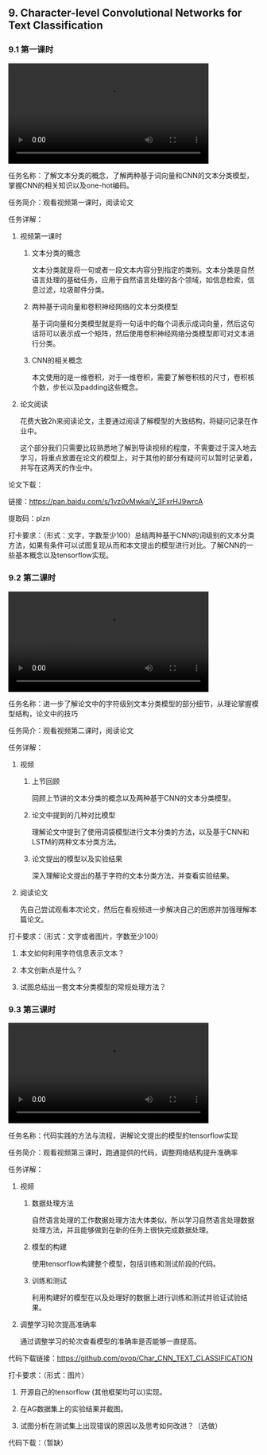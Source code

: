 ## 9. Character-level Convolutional Networks for Text Classification

### 9.1 第一课时

<video width=80%  controls >
	<source type="video/mp4" src="009-character-level-convolutional-networks-for-text-classification/009-1.mp4">
</video>

任务名称：了解文本分类的概念，了解两种基于词向量和CNN的文本分类模型，掌握CNN的相关知识以及one-hot编码。

任务简介：观看视频第一课时，阅读论文

任务详解：

1. 视频第一课时

   1. 文本分类的概念

      文本分类就是将一句或者一段文本内容分到指定的类别。文本分类是自然语言处理的基础任务，应用于自然语言处理的各个领域，如信息检索，信息过滤，垃圾邮件分类。

   2. 两种基于词向量和卷积神经网络的文本分类模型

      基于词向量和分类模型就是将一句话中的每个词表示成词向量，然后这句话将可以表示成一个矩阵，然后使用卷积神经网络分类模型即可对文本进行分类。

   3. CNN的相关概念

      本文使用的是一维卷积，对于一维卷积，需要了解卷积核的尺寸，卷积核个数，步长以及padding这些概念。

2. 论文阅读

   花费大致2h来阅读论文，主要通过阅读了解模型的大致结构，将疑问记录在作业中。

   这个部分我们只需要比较熟悉地了解到导读视频的程度，不需要过于深入地去学习，将重点放置在论文的模型上，对于其他的部分有疑问可以暂时记录着，并写在这两天的作业中。

论文下载：

链接：https://pan.baidu.com/s/1vz0vMwkaiV_3FxrHJ9wrcA 

提取码：plzn 

打卡要求：（形式：文字，字数至少100）总结两种基于CNN的词级别的文本分类方法，如果有条件可以试图复现从而和本文提出的模型进行对比。了解CNN的一些基本概念以及tensorflow实现。

### 9.2 第二课时

<video width=80%  controls >
	<source type="video/mp4" src="009-character-level-convolutional-networks-for-text-classification/009-2.mp4">
</video>

任务名称：进一步了解论文中的字符级别文本分类模型的部分细节，从理论掌握模型结构，论文中的技巧

任务简介：观看视频第二课时，阅读论文

任务详解：

1. 视频
   1. 上节回顾

      回顾上节讲的文本分类的概念以及两种基于CNN的文本分类模型。

   2. 论文中提到的几种对比模型

      理解论文中提到了使用词袋模型进行文本分类的方法，以及基于CNN和LSTM的两种文本分类方法。

   3. 论文提出的模型以及实验结果

      深入理解论文提出的基于字符的文本分类方法，并查看实验结果。

2. 阅读论文

   先自己尝试观看本次论文，然后在看视频进一步解决自己的困惑并加强理解本篇论文。

打卡要求：（形式：文字或者图片，字数至少100）

1. 本文如何利用字符信息表示文本？

2. 本文创新点是什么？

3. 试图总结出一套文本分类模型的常规处理方法？

### 9.3 第三课时

<video width=80%  controls >
	<source type="video/mp4" src="009-character-level-convolutional-networks-for-text-classification/009-3.mp4">
</video>

任务名称：代码实践的方法与流程，讲解论文提出的模型的tensorflow实现

任务简介：观看视频第三课时，跑通提供的代码，调整网络结构提升准确率

任务详解：

1. 视频
   1. 数据处理方法

      自然语言处理的工作数据处理方法大体类似，所以学习自然语言处理数据处理方法，并且能够做到在新的任务上很快完成数据处理。

   2. 模型的构建

      使用tensorflow构建整个模型，包括训练和测试阶段的代码。

   3. 训练和测试

      利用构建好的模型在以及处理好的数据上进行训练和测试并验证试验结果。

2. 调整学习轮次提高准确率

   通过调整学习的轮次查看模型的准确率是否能够一直提高。

代码下载链接：https://github.com/pvop/Char_CNN_TEXT_CLASSIFICATION

打卡要求：（形式：图片）

1. 开源自己的tensorflow (其他框架均可以)实现。

2. 在AG数据集上的实验结果并截图。

3. 试图分析在测试集上出现错误的原因以及思考如何改进？（选做）

代码下载：（暂缺）